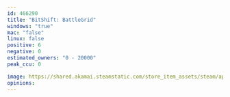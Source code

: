 ```yaml
---
id: 466290
title: "BitShift: BattleGrid"
windows: "true"
mac: "false"
linux: false
positive: 6
negative: 0
estimated_owners: "0 - 20000"
peak_ccu: 0

image: https://shared.akamai.steamstatic.com/store_item_assets/steam/apps/466290/header.jpg?t=1475090117
opinions:
---
```


